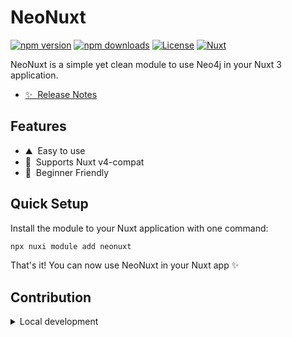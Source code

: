 # NeoNuxt

[![npm version][npm-version-src]][npm-version-href]
[![npm downloads][npm-downloads-src]][npm-downloads-href]
[![License][license-src]][license-href]
[![Nuxt][nuxt-src]][nuxt-href]

NeoNuxt is a simple yet clean module to use Neo4j in your Nuxt 3 application.

- [✨ &nbsp;Release Notes](/CHANGELOG.md)
<!-- - [🏀 Online playground](https://stackblitz.com/github/DerSimeon/NeoNuxt?file=playground%2Fapp.vue) -->
<!-- - [📖 &nbsp;Documentation](https://example.com) -->

## Features

<!-- Highlight some of the features your module provide here -->
- ⛰ &nbsp;Easy to use
- 🚠 &nbsp;Supports Nuxt v4-compat
- 🌲 &nbsp;Beginner Friendly

## Quick Setup

Install the module to your Nuxt application with one command:

```bash
npx nuxi module add neonuxt
```

That's it! You can now use NeoNuxt in your Nuxt app ✨


## Contribution

<details>
  <summary>Local development</summary>
  
  ```bash
  # Install dependencies
  yarn install
  
  # Generate type stubs
  yarn dev:prepare
  
  # Develop with the playground
  yarn dev
  
  # Build the playground
  yatn dev:build
  
  # Run ESLint
  yarn lint
  
  # Release new version
  yarn release
  ```

</details>


<!-- Badges -->
[npm-version-src]: https://img.shields.io/npm/v/neonuxt/latest.svg?style=flat&colorA=020420&colorB=00DC82
[npm-version-href]: https://npmjs.com/package/neonuxt

[npm-downloads-src]: https://img.shields.io/npm/dm/neonuxt.svg?style=flat&colorA=020420&colorB=00DC82
[npm-downloads-href]: https://npmjs.com/package/neonuxt

[license-src]: https://img.shields.io/npm/l/neonuxt.svg?style=flat&colorA=020420&colorB=00DC82
[license-href]: https://npmjs.com/package/neonuxt

[nuxt-src]: https://img.shields.io/badge/Nuxt-020420?logo=nuxt.js
[nuxt-href]: https://nuxt.com
